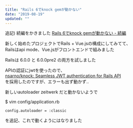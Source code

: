 ```yaml
---
title: "Rails 6でknock gemが動かない"
date: "2019-08-19"
updated: ""
---
```


追記) 続編をかきました [Rails 6でknock gemが動かない - 続編](https://blog.freks.jp/rails6-knock-2)

新しく始めたプロジェクトでRails + Vue.jsの構成にしてみてて、  
Railsはapi mode、Vue.jsがフロントエンドで組みました  

Railsは 6.0.0 と 6.0.0pre2 の両方を試しました  

APIの認証にjwtを使ったので、  
[nsarno/knock: Seamless JWT authentication for Rails API](https://github.com/nsarno/knock)  
を採用したのですが、エラーも出ず動かず..  

新しいautoloader zeitwerk だと動かないようで

$ vim config/application.rb

```
config.autoloader = :classic
```

を追記、これで動くようにはなりました